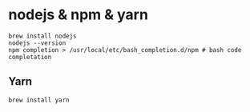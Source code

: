 # nodejs & npm & yarn

```
brew install nodejs
nodejs --version
npm completion > /usr/local/etc/bash_completion.d/npm # bash code completation
```

## Yarn

```
brew install yarn
```
